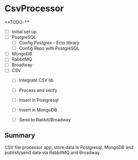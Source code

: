 # CsvProcessor

**TODO: **

 - [ ] Initial set up.
 - [ ] PostgreSQL
   - [ ] Config Postgrex - Ecto library
   - [ ] Config Repo with PostgreSQL
 - [ ] MongoDB
 - [ ] RabbitMQ
 - [ ] Broadway
 - [ ] CSV
   - [ ] Integrate CSV lib
   - [ ] Process and verify
   - [ ] Insert in Postgresql
   - [ ] Insert in MongoDB
   - [ ] Send to Rabbit/Broadway


## Summary

CSV file processor app, store data in Postgresql, MongoDB and publish/send data via RabbitMQ and Broadway.
